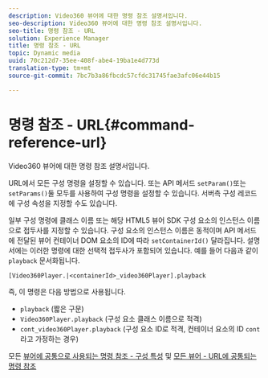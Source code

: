 ```yaml
---
description: Video360 뷰어에 대한 명령 참조 설명서입니다.
seo-description: Video360 뷰어에 대한 명령 참조 설명서입니다.
seo-title: 명령 참조 - URL
solution: Experience Manager
title: 명령 참조 - URL
topic: Dynamic media
uuid: 70c212d7-35ee-408f-abe4-19ba1e4d773d
translation-type: tm+mt
source-git-commit: 7bc7b3a86fbcdc57cfdc31745fae3afc06e44b15

---
```



# 명령 참조 - URL{#command-reference-url}

Video360 뷰어에 대한 명령 참조 설명서입니다.

URL에서 모든 구성 명령을 설정할 수 있습니다. 또는 API 메서드 `setParam()`또는 `setParams()`둘 모두를 사용하여 구성 명령을 설정할 수 있습니다. 서버측 구성 레코드에 구성 속성을 지정할 수도 있습니다.

일부 구성 명령에 클래스 이름 또는 해당 HTML5 뷰어 SDK 구성 요소의 인스턴스 이름으로 접두사를 지정할 수 있습니다. 구성 요소의 인스턴스 이름은 동적이며 API 메서드에 전달된 뷰어 컨테이너 DOM 요소의 ID에 따라 `setContainerId()` 달라집니다. 설명서에는 이러한 명령에 대한 선택적 접두사가 포함되어 있습니다. 예를 들어 다음과 같이 `playback` 문서화됩니다.

```
[Video360Player.|<containerId>_video360Player].playback
```

즉, 이 명령은 다음 방법으로 사용됩니다.

* `playback` (짧은 구문)
* `Video360Player.playback` (구성 요소 클래스 이름으로 적격)
* `cont_video360Player.playback` (구성 요소 ID로 적격, 컨테이너 요소의 ID `cont` 라고 가정하는 경우)

모든 [뷰어에 공통으로 사용되는 명령 참조 - 구성 특성](../../../r-html5-viewer-20-cmdref-configattrib/r-html5-viewer-20-cmdref-configattrib.md#concept-850e0f2c49b949deb7cfbfd330d329bd) 및 [모든 뷰어 - URL에 공통되는 명령 참조](../../../c-html5-viewer-20-cmdref-url/c-html5-viewer-20-cmdref-url.md#concept-9b337f349b7b406b8c33c7ee96b3e226)
